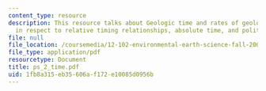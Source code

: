 ```yaml
---
content_type: resource
description: This resource talks about Geologic time and rates of geologic processes
  in respect to relative timing relationships, absolute time, and politics.
file: null
file_location: /coursemedia/12-102-environmental-earth-science-fall-2005/1fb8a315eb35606af172e10085d0956b_ps_2_time.pdf
file_type: application/pdf
resourcetype: Document
title: ps_2_time.pdf
uid: 1fb8a315-eb35-606a-f172-e10085d0956b
---
```

